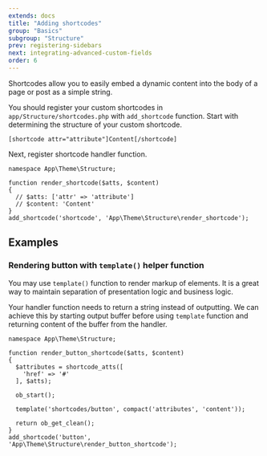```yaml
---
extends: docs
title: "Adding shortcodes"
group: "Basics"
subgroup: "Structure"
prev: registering-sidebars
next: integrating-advanced-custom-fields
order: 6
---
```


Shortcodes allow you to easily embed a dynamic content into the body of a page or post as a simple string.

You should register your custom shortcodes in `app/Structure/shortcodes.php` with `add_shortcode` function. Start with determining the structure of your custom shortcode.

```
[shortcode attr="attribute"]Content[/shortcode]
```

Next, register shortcode handler function.

```
namespace App\Theme\Structure;

function render_shortcode($atts, $content)
{
  // $atts: ['attr' => 'attribute']
  // $content: 'Content'
}
add_shortcode('shortcode', 'App\Theme\Structure\render_shortcode');
```

## Examples

### Rendering button with `template()` helper function

You may use `template()` function to render markup of elements. It is a great way to maintain separation of presentation logic and business logic.

Your handler function needs to return a string instead of outputting. We can achieve this by starting output buffer before using `template` function and returning content of the buffer from the handler.

```
namespace App\Theme\Structure;

function render_button_shortcode($atts, $content)
{
  $attributes = shortcode_atts([
    'href' => '#'
  ], $atts);

  ob_start();

  template('shortcodes/button', compact('attributes', 'content'));

  return ob_get_clean();
}
add_shortcode('button', 'App\Theme\Structure\render_button_shortcode');
```
